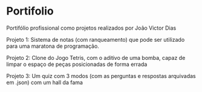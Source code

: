 # Portifolio
Portifólio profissional como projetos realizados por João Victor Dias

Projeto 1: Sistema de notas (com ranqueamento) que pode ser utilizado para uma maratona de programação.

Projeto 2: Clone do Jogo Tetris, com o aditivo de uma bomba, capaz de limpar o espaço de peças posicionadas de forma errada

Projeto 3: Um quiz com 3 modos (com as perguntas e respostas arquivadas em .json) com um hall da fama
